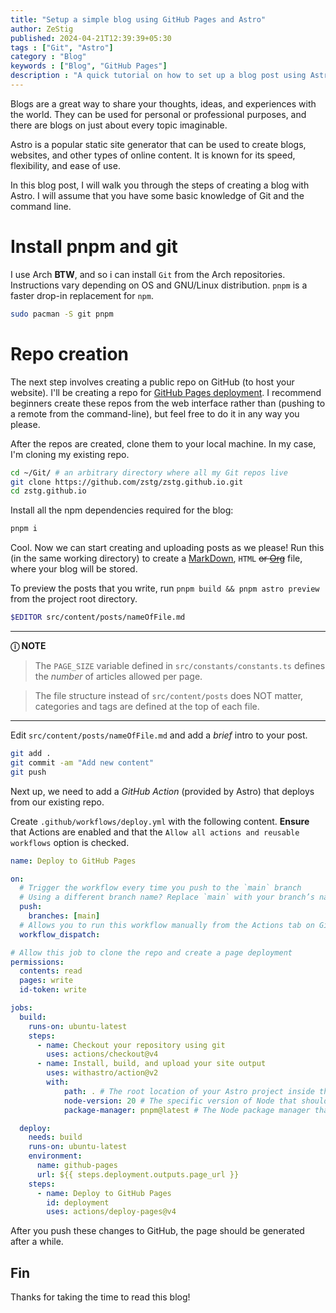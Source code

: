 ```yaml
--- 
title: "Setup a simple blog using GitHub Pages and Astro" 
author: ZeStig
published: 2024-04-21T12:39:39+05:30 
tags : ["Git", "Astro"] 
category : "Blog"
keywords : ["Blog", "GitHub Pages"] 
description : "A quick tutorial on how to set up a blog post using Astro, hosted on GitHub pages" 
---
```


Blogs are a great way to share your thoughts, ideas, and experiences
with the world. They can be used for personal or professional purposes,
and there are blogs on just about every topic imaginable.

Astro is a popular static site generator that can be used to create
blogs, websites, and other types of online content. It is known for its
speed, flexibility, and ease of use.

In this blog post, I will walk you through the steps of creating a blog
with Astro. I will assume that you have some basic knowledge of Git and
the command line.

# Install pnpm and git

I use Arch **BTW**, and so i can install `Git` from the Arch
repositories. Instructions vary depending on OS and GNU/Linux
distribution.
`pnpm` is a faster drop-in replacement for `npm`.

``` bash
sudo pacman -S git pnpm
```

# Repo creation

The next step involves creating a public repo on GitHub (to host your website). I'll be
creating a repo for [GitHub Pages
deployment](https://github.com/zstg/zstg.github.io). I recommend beginners create these repos from the web interface rather than (pushing to a remote from
the command-line), but feel free to do it in any way you please.

After the repos are created, clone them to your local machine. In my case, I'm cloning my existing repo.

``` bash
cd ~/Git/ # an arbitrary directory where all my Git repos live
git clone https://github.com/zstg/zstg.github.io.git
cd zstg.github.io
```
Install all the npm dependencies required for the blog:

``` bash
pnpm i
```

Cool. Now we can start creating and uploading posts as we please! Run
this (in the same working directory) to create a
[MarkDown](https://markdownguide.org), `HTML` ~~or
[Org](https://orgmode.org)~~ file, where your blog will be stored.

To preview the posts that you write, run `pnpm build && pnpm astro preview` from the project root directory.

``` bash
$EDITOR src/content/posts/nameOfFile.md
```
---
**&#9432; NOTE**

> The `PAGE_SIZE` variable defined in `src/constants/constants.ts` defines the _number_ of articles allowed per page.

> The file structure instead of `src/content/posts` does NOT matter, categories and tags are defined at the top of each file.

---

Edit `src/content/posts/nameOfFile.md` and add a *brief* intro to your post.

``` bash
git add .
git commit -am "Add new content"
git push
```

Next up, we need to add a _GitHub Action_ (provided by Astro) that deploys from our existing repo.

Create `.github/workflows/deploy.yml` with the following content. **Ensure** that Actions are enabled and that the `Allow all actions and reusable workflows`  option is checked.
```yaml
name: Deploy to GitHub Pages

on:
  # Trigger the workflow every time you push to the `main` branch
  # Using a different branch name? Replace `main` with your branch’s name
  push:
    branches: [main]
  # Allows you to run this workflow manually from the Actions tab on GitHub.
  workflow_dispatch:

# Allow this job to clone the repo and create a page deployment
permissions:
  contents: read
  pages: write
  id-token: write

jobs:
  build:
    runs-on: ubuntu-latest
    steps:
      - name: Checkout your repository using git
        uses: actions/checkout@v4
      - name: Install, build, and upload your site output
        uses: withastro/action@v2
        with:
            path: . # The root location of your Astro project inside the repository. (optional)
            node-version: 20 # The specific version of Node that should be used to build your site. Defaults to 18. (optional)
            package-manager: pnpm@latest # The Node package manager that should be used to install dependencies and build your site. Automatically detected based on your lockfile. (optional)

  deploy:
    needs: build
    runs-on: ubuntu-latest
    environment:
      name: github-pages
      url: ${{ steps.deployment.outputs.page_url }}
    steps:
      - name: Deploy to GitHub Pages
        id: deployment
        uses: actions/deploy-pages@v4
```
After you push these changes to GitHub, the page should be generated after a while.

## Fin
Thanks for taking the time to read this blog!
